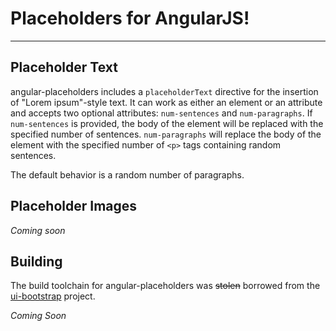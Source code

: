 # Placeholders for AngularJS!

---

## Placeholder Text

angular-placeholders includes a `placeholderText` directive for the insertion of
"Lorem ipsum"-style text. It can work as either an element or an attribute and
accepts two optional attributes: `num-sentences` and `num-paragraphs`. If
`num-sentences` is provided, the body of the element will be replaced with the
specified number of sentences. `num-paragraphs` will replace the body of the
element with the specified number of `<p>` tags containing random sentences. 

The default behavior is a random number of paragraphs.

## Placeholder Images

*Coming soon*

## Building

The build toolchain for angular-placeholders was ~~stolen~~ borrowed from the
[ui-bootstrap](http://github.com/angular-ui/bootstrap) project.

*Coming Soon*

